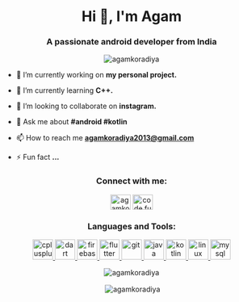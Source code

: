 <h1 align="center">Hi 👋, I'm Agam</h1>
<h3 align="center">A passionate android developer from India</h3>

<p align="center"> <img src="https://komarev.com/ghpvc/?username=agamkoradiya" alt="agamkoradiya" /> </p>

- 🔭 I’m currently working on **my personal project.**

- 🌱 I’m currently learning **C++.**

- 👯 I’m looking to collaborate on **instagram.**

- 💬 Ask me about **#android #kotlin**

- 📫 How to reach me **agamkoradiya2013@gmail.com**

- ⚡ Fun fact **...**

<p align="center">
<h3 align="center">Connect with me:</h3>
</p>

<p align="center"> <a href="https://linkedin.com/in/agamkoradiya" target="blank"><img align="middle" src="https://cdn.jsdelivr.net/npm/simple-icons@3.0.1/icons/linkedin.svg" alt="agamkoradiya" height="30" width="40" /></a>
<a href="https://instagram.com/code.fun" target="blank"><img align="middle" src="https://cdn.jsdelivr.net/npm/simple-icons@3.0.1/icons/instagram.svg" alt="code.fun" height="30" width="40" /></a></p>

<h3 align="center">Languages and Tools:</h3>


<p align="center"> <a href="https://www.w3schools.com/cpp/" target="_blank"> <img src="https://devicons.github.io/devicon/devicon.git/icons/cplusplus/cplusplus-original.svg" alt="cplusplus" width="40" height="40"/> </a> <a href="https://dart.dev" target="_blank"> <img src="https://www.vectorlogo.zone/logos/dartlang/dartlang-icon.svg" alt="dart" width="40" height="40"/> </a> <a href="https://firebase.google.com/" target="_blank"> <img src="https://www.vectorlogo.zone/logos/firebase/firebase-icon.svg" alt="firebase" width="40" height="40"/> </a> <a href="https://flutter.dev" target="_blank"> <img src="https://www.vectorlogo.zone/logos/flutterio/flutterio-icon.svg" alt="flutter" width="40" height="40"/> </a> <a href="https://git-scm.com/" target="_blank"> <img src="https://www.vectorlogo.zone/logos/git-scm/git-scm-icon.svg" alt="git" width="40" height="40"/> </a> <a href="https://www.java.com" target="_blank"> <img src="https://devicons.github.io/devicon/devicon.git/icons/java/java-original-wordmark.svg" alt="java" width="40" height="40"/> </a> <a href="https://kotlinlang.org" target="_blank"> <img src="https://www.vectorlogo.zone/logos/kotlinlang/kotlinlang-icon.svg" alt="kotlin" width="40" height="40"/> </a> <a href="https://www.linux.org/" target="_blank"> <img src="https://devicons.github.io/devicon/devicon.git/icons/linux/linux-original.svg" alt="linux" width="40" height="40"/> </a> <a href="https://www.mysql.com/" target="_blank"> <img src="https://devicons.github.io/devicon/devicon.git/icons/mysql/mysql-original-wordmark.svg" alt="mysql" width="40" height="40"/> </a> </p>


<p align="center"><img align="center" src="https://github-readme-stats.vercel.app/api/top-langs/?username=agamkoradiya&layout=compact" alt="agamkoradiya" /></p>


<p align="center">&nbsp;<img align="center" src="https://github-readme-stats.vercel.app/api?username=agamkoradiya&show_icons=true" alt="agamkoradiya" /></p>
